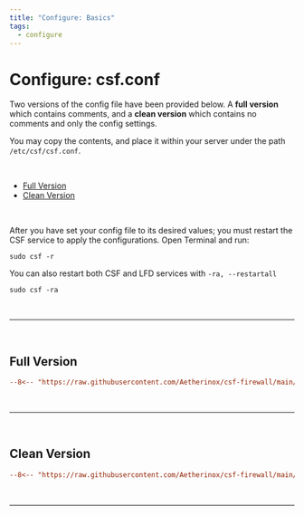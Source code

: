 ```yaml
---
title: "Configure: Basics"
tags:
  - configure
---
```


# Configure: csf.conf <!-- omit from toc -->
Two versions of the config file have been provided below. A **full version** which contains comments, and a **clean version** which contains no comments and only the config settings. 

You may copy the contents, and place it within your server under the path `/etc/csf/csf.conf`.

<br />

- [Full Version](#full-version)
- [Clean Version](#clean-version)

<br />

After you have set your config file to its desired values; you must restart the CSF service to apply the configurations. Open Terminal and run:

```shell
sudo csf -r
```

You can also restart both CSF and LFD services with `-ra, --restartall`
```shell
sudo csf -ra
```

<br />

---

<br />

## Full Version
```ini
--8<-- "https://raw.githubusercontent.com/Aetherinox/csf-firewall/main/extras/etc/csf/csf.conf"
```

<br />

---

<br />

## Clean Version
```ini
--8<-- "https://raw.githubusercontent.com/Aetherinox/csf-firewall/main/extras/etc/csf/csf.conf.clean"
```


<br />

---

<br />
